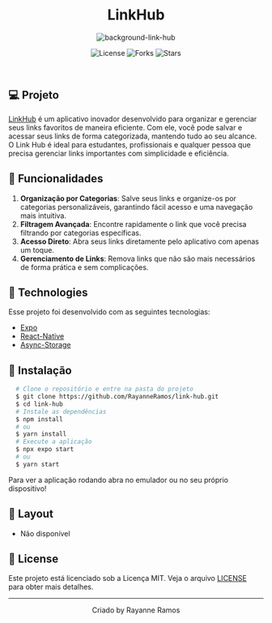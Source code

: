 <h1 align='center'>LinkHub</h1>

<p align='center'>
  <img src='https://github.com/user-attachments/assets/0647b19f-43f6-4fb6-b430-b756058c4368' alt='background-link-hub' />
</p>

<p  align='center'>
  <img src='https://img.shields.io/badge/license-MIT-%23835afd' alt='License' />
  <img src='https://img.shields.io/badge/forks-MIT-%23835afd' alt='Forks' />
  <img src='https://img.shields.io/badge/stars-MIT-%23835afd' alt='Stars' />
</p>

<br>

## 💻 Projeto

[LinkHub]() é um aplicativo inovador desenvolvido para organizar e gerenciar seus links favoritos de maneira eficiente. Com ele, você pode salvar e acessar seus links de forma categorizada, mantendo tudo ao seu alcance. O Link Hub é ideal para estudantes, profissionais e qualquer pessoa que precisa gerenciar links importantes com simplicidade e eficiência.

## 🌟 Funcionalidades

1. **Organização por Categorias**: Salve seus links e organize-os por categorias personalizáveis, garantindo fácil acesso e uma navegação mais intuitiva.
2. **Filtragem Avançada**: Encontre rapidamente o link que você precisa filtrando por categorias específicas.
3. **Acesso Direto**: Abra seus links diretamente pelo aplicativo com apenas um toque.
4. **Gerenciamento de Links**: Remova links que não são mais necessários de forma prática e sem complicações.

## 🧪 Technologies

Esse projeto foi desenvolvido com as seguintes tecnologias:

- [Expo](https://expo.dev/)
- [React-Native](https://reactnative.dev/)
- [Async-Storage](https://docs.expo.dev/versions/latest/sdk/async-storage/)

## 🚀 Instalação

```bash
  # Clone o repositório e entre na pasta do projeto
  $ git clone https://github.com/RayanneRamos/link-hub.git
  $ cd link-hub
  # Instale as dependências
  $ npm install
  # ou
  $ yarn install
  # Execute a aplicação
  $ npx expo start
  # ou
  $ yarn start
```

Para ver a aplicação rodando abra no emulador ou no seu próprio dispositivo!

## 🔖 Layout

- Não disponível

## 📝 License

Este projeto está licenciado sob a Licença MIT. Veja o arquivo [LICENSE](LICENSE) para obter mais detalhes.

---

<p align='center'>Criado by Rayanne Ramos</p>

